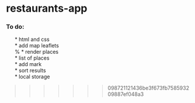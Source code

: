 # restaurants-app

### To do: <br>

<ul>
* html and css <br>
* add map leaflets<br>%
* render places <br>
* list of places <br>
* add mark <br>
* sort results <br>
* local storage <br>
</ul>

> > > > > > > 098721121436be3f673fb758593209887ef048a3
